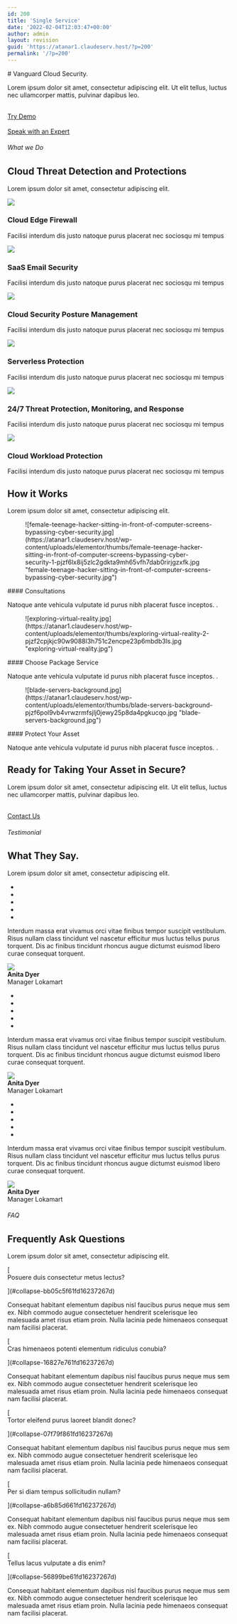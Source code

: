 ```yaml
---
id: 200
title: 'Single Service'
date: '2022-02-04T12:03:47+00:00'
author: admin
layout: revision
guid: 'https://atanar1.claudeserv.host/?p=200'
permalink: '/?p=200'
---
```


<style>/*! elementor - v3.5.5 - 03-02-2022 */
.elementor-heading-title{padding:0;margin:0;line-height:1}.elementor-widget-heading .elementor-heading-title[class*=elementor-size-]>a{color:inherit;font-size:inherit;line-height:inherit}.elementor-widget-heading .elementor-heading-title.elementor-size-small{font-size:15px}.elementor-widget-heading .elementor-heading-title.elementor-size-medium{font-size:19px}.elementor-widget-heading .elementor-heading-title.elementor-size-large{font-size:29px}.elementor-widget-heading .elementor-heading-title.elementor-size-xl{font-size:39px}.elementor-widget-heading .elementor-heading-title.elementor-size-xxl{font-size:59px}</style></head><body># Vanguard Cloud Security.

Lorem ipsum dolor sit amet, consectetur adipiscing elit. Ut elit tellus, luctus nec ullamcorper mattis, pulvinar dapibus leo.

 [  
 Try Demo ](#)  
 [  
 Speak with an Expert ](#)

###### What we Do

## Cloud Threat Detection and Protections  


Lorem ipsum dolor sit amet, consectetur adipiscing elit.

   
   
 ![](https://atanar1.claudeserv.host/wp-content/uploads/2022/02/Artboard-17.png)

###  Cloud Edge Firewall 

Facilisi interdum dis justo natoque purus placerat nec sociosqu mi tempus

   
   
 ![](https://atanar1.claudeserv.host/wp-content/uploads/2022/02/Artboard-19.png)

###  SaaS Email Security 

Facilisi interdum dis justo natoque purus placerat nec sociosqu mi tempus

   
   
 ![](https://atanar1.claudeserv.host/wp-content/uploads/2022/02/Artboard-20.png)

###  Cloud Security Posture Management 

Facilisi interdum dis justo natoque purus placerat nec sociosqu mi tempus

   
   
 ![](https://atanar1.claudeserv.host/wp-content/uploads/2022/02/Artboard-15.png)

###  Serverless Protection 

Facilisi interdum dis justo natoque purus placerat nec sociosqu mi tempus

   
   
 ![](https://atanar1.claudeserv.host/wp-content/uploads/2022/02/Artboard-36.png)

###  24/7 Threat Protection, Monitoring, and Response 

Facilisi interdum dis justo natoque purus placerat nec sociosqu mi tempus

   
   
 ![](https://atanar1.claudeserv.host/wp-content/uploads/2022/02/Artboard-37.png)

###  Cloud Workload Protection 

Facilisi interdum dis justo natoque purus placerat nec sociosqu mi tempus

## How it Works

Lorem ipsum dolor sit amet, consectetur adipiscing elit.

<style>/*! elementor - v3.5.5 - 03-02-2022 */
.elementor-widget-image-box .elementor-image-box-content{width:100%}@media (min-width:768px){.elementor-widget-image-box.elementor-position-left .elementor-image-box-wrapper,.elementor-widget-image-box.elementor-position-right .elementor-image-box-wrapper{display:-webkit-box;display:-ms-flexbox;display:flex}.elementor-widget-image-box.elementor-position-right .elementor-image-box-wrapper{text-align:right;-webkit-box-orient:horizontal;-webkit-box-direction:reverse;-ms-flex-direction:row-reverse;flex-direction:row-reverse}.elementor-widget-image-box.elementor-position-left .elementor-image-box-wrapper{text-align:left;-webkit-box-orient:horizontal;-webkit-box-direction:normal;-ms-flex-direction:row;flex-direction:row}.elementor-widget-image-box.elementor-position-top .elementor-image-box-img{margin:auto}.elementor-widget-image-box.elementor-vertical-align-top .elementor-image-box-wrapper{-webkit-box-align:start;-ms-flex-align:start;align-items:flex-start}.elementor-widget-image-box.elementor-vertical-align-middle .elementor-image-box-wrapper{-webkit-box-align:center;-ms-flex-align:center;align-items:center}.elementor-widget-image-box.elementor-vertical-align-bottom .elementor-image-box-wrapper{-webkit-box-align:end;-ms-flex-align:end;align-items:flex-end}}@media (max-width:767px){.elementor-widget-image-box .elementor-image-box-img{margin-left:auto!important;margin-right:auto!important;margin-bottom:15px}}.elementor-widget-image-box .elementor-image-box-img{display:inline-block}.elementor-widget-image-box .elementor-image-box-title a{color:inherit}.elementor-widget-image-box .elementor-image-box-wrapper{text-align:center}.elementor-widget-image-box .elementor-image-box-description{margin:0}</style><figure>![female-teenage-hacker-sitting-in-front-of-computer-screens-bypassing-cyber-security.jpg](https://atanar1.claudeserv.host/wp-content/uploads/elementor/thumbs/female-teenage-hacker-sitting-in-front-of-computer-screens-bypassing-cyber-security-1-pjzf6lx8ij5zlc2gdkta9mh65vfh7dab0rirjgzxfk.jpg "female-teenage-hacker-sitting-in-front-of-computer-screens-bypassing-cyber-security.jpg")</figure>#### Consultations

Natoque ante vehicula vulputate id purus nibh placerat fusce inceptos. .

<figure>![exploring-virtual-reality.jpg](https://atanar1.claudeserv.host/wp-content/uploads/elementor/thumbs/exploring-virtual-reality-2-pjzf2cpjkjc90w9088l3h751c2encpe23p6mbdb3ls.jpg "exploring-virtual-reality.jpg")</figure>#### Choose Package Service

Natoque ante vehicula vulputate id purus nibh placerat fusce inceptos. .

<figure>![blade-servers-background.jpg](https://atanar1.claudeserv.host/wp-content/uploads/elementor/thumbs/blade-servers-background-pjzf6pol9vb4vrwzrmfsjlj0jewy25p8da4pgkucqo.jpg "blade-servers-background.jpg")</figure>#### Protect Your Asset

Natoque ante vehicula vulputate id purus nibh placerat fusce inceptos. .

## Ready for Taking Your Asset in Secure?

Lorem ipsum dolor sit amet, consectetur adipiscing elit. Ut elit tellus, luctus nec ullamcorper mattis, pulvinar dapibus leo.

 [  
 Contact Us  
 ](#)

###### Testimonial

## What They Say.

Lorem ipsum dolor sit amet, consectetur adipiscing elit.

- <a></a>
- <a></a>
- <a></a>
- <a></a>
- <a></a>

Interdum massa erat vivamus orci vitae finibus tempor suscipit vestibulum. Risus nullam class tincidunt vel nascetur efficitur mus luctus tellus purus torquent. Dis ac finibus tincidunt rhoncus augue dictumst euismod libero curae consequat torquent.

 ![](https://atanar1.claudeserv.host/wp-content/uploads/2022/02/lifestyle-beautiful-woman-in-the-office.jpg)  
 **Anita Dyer**  
 Manager Lokamart

- <a></a>
- <a></a>
- <a></a>
- <a></a>
- <a></a>

Interdum massa erat vivamus orci vitae finibus tempor suscipit vestibulum. Risus nullam class tincidunt vel nascetur efficitur mus luctus tellus purus torquent. Dis ac finibus tincidunt rhoncus augue dictumst euismod libero curae consequat torquent.

 ![](https://atanar1.claudeserv.host/wp-content/uploads/2022/02/lifestyle-beautiful-woman-in-the-office.jpg)  
 **Anita Dyer**  
 Manager Lokamart

- <a></a>
- <a></a>
- <a></a>
- <a></a>
- <a></a>

Interdum massa erat vivamus orci vitae finibus tempor suscipit vestibulum. Risus nullam class tincidunt vel nascetur efficitur mus luctus tellus purus torquent. Dis ac finibus tincidunt rhoncus augue dictumst euismod libero curae consequat torquent.

 ![](https://atanar1.claudeserv.host/wp-content/uploads/2022/02/lifestyle-beautiful-woman-in-the-office.jpg)  
 **Anita Dyer**  
 Manager Lokamart


###### FAQ

## Frequently Ask Questions

Lorem ipsum dolor sit amet, consectetur adipiscing elit.

 [  
 Posuere duis consectetur metus lectus?  
   
   
 ](#collapse-bb05c5f61fd16237267d)

Consequat habitant elementum dapibus nisl faucibus purus neque mus sem ex. Nibh commodo augue consectetuer hendrerit scelerisque leo malesuada amet risus etiam proin. Nulla lacinia pede himenaeos consequat nam facilisi placerat.

   
 [  
 Cras himenaeos potenti elementum ridiculus conubia?  
   
   
 ](#collapse-16827e761fd16237267d)

Consequat habitant elementum dapibus nisl faucibus purus neque mus sem ex. Nibh commodo augue consectetuer hendrerit scelerisque leo malesuada amet risus etiam proin. Nulla lacinia pede himenaeos consequat nam facilisi placerat.

   
 [  
 Tortor eleifend purus laoreet blandit donec?  
   
   
 ](#collapse-07f79f861fd16237267d)

Consequat habitant elementum dapibus nisl faucibus purus neque mus sem ex. Nibh commodo augue consectetuer hendrerit scelerisque leo malesuada amet risus etiam proin. Nulla lacinia pede himenaeos consequat nam facilisi placerat.

   
 [  
 Per si diam tempus sollicitudin nullam?  
   
   
 ](#collapse-a6b85d661fd16237267d)

Consequat habitant elementum dapibus nisl faucibus purus neque mus sem ex. Nibh commodo augue consectetuer hendrerit scelerisque leo malesuada amet risus etiam proin. Nulla lacinia pede himenaeos consequat nam facilisi placerat.

   
 [  
 Tellus lacus vulputate a dis enim?  
   
   
 ](#collapse-56899be61fd16237267d)

Consequat habitant elementum dapibus nisl faucibus purus neque mus sem ex. Nibh commodo augue consectetuer hendrerit scelerisque leo malesuada amet risus etiam proin. Nulla lacinia pede himenaeos consequat nam facilisi placerat.